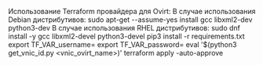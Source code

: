 Использование Terraform провайдера для Ovirt:
В случае использования Debian дистрибутивов:
sudo apt-get --assume-yes install gcc libxml2-dev python3-dev
В случае использования RHEL дистрибутивов:
sudo dnf install -y gcc libxml2-devel python3-devel 
pip3 install -r requirements.txt
export TF_VAR_username=<username>
export TF_VAR_password=<password>
eval '$(python3 get_vnic_id.py <vnic_ovirt_name>)'
terraform apply -auto-approve
